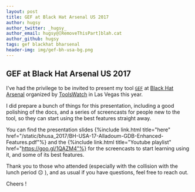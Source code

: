 ```yaml
---
layout: post
title: GEF at Black Hat Arsenal US 2017
author: hugsy
author_twitter: _hugsy_
author_email: hugsy@[RemoveThisPart]blah.cat
author_github: hugsy
tags: gef blackhat bharsenal
header-img: img/gef-bh-usa-bg.png
---
```


## GEF at Black Hat Arsenal US 2017 ##

I've had the privilege to be invited to
present my tool [`GEF`](https://github.com/hugsy/gef)
at [Black Hat Arsenal](https://blackhat.com) organized
by [ToolsWatch](https://toolswatch.org) in Las Vegas this year.

I did prepare a bunch of things for this presentation, including a good
polishing of the docs, and a series of screencasts for people new to the tool,
so they can start using the best features straight away.

You can find the presentation slides {%include link.html title="here"
href="/static/bhusa_2017/BH-USA-17-Alladoum-GDB-Enhanced-Features.pdf"%} and the {%include link.html title="Youtube playlist" href="https://goo.gl/1QAZM4"%} for the screencasts
to start learning using it, and some of its best features.

Thank you to those who attended (especially with the collision with the lunch
period ☹ ), and as usual if you have questions, feel free to reach out.

Cheers !
